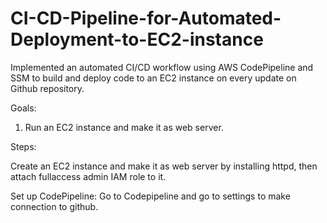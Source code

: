# CI-CD-Pipeline-for-Automated-Deployment-to-EC2-instance
Implemented an automated CI/CD workflow using AWS CodePipeline and SSM to build and deploy code to an EC2 instance on every update on Github repository.

Goals:
1. Run an EC2 instance and make it as web server.

Steps:

Create an EC2 instance and make it as web server by installing httpd, then attach fullaccess admin IAM role to it.

Set up CodePipeline: Go to Codepipeline and go to settings to make connection to github.
